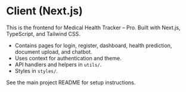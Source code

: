 # Client (Next.js)

This is the frontend for Medical Health Tracker – Pro. Built with Next.js, TypeScript, and Tailwind CSS.

- Contains pages for login, register, dashboard, health prediction, document upload, and chatbot.
- Uses context for authentication and theme.
- API handlers and helpers in `utils/`.
- Styles in `styles/`.

See the main project README for setup instructions.
